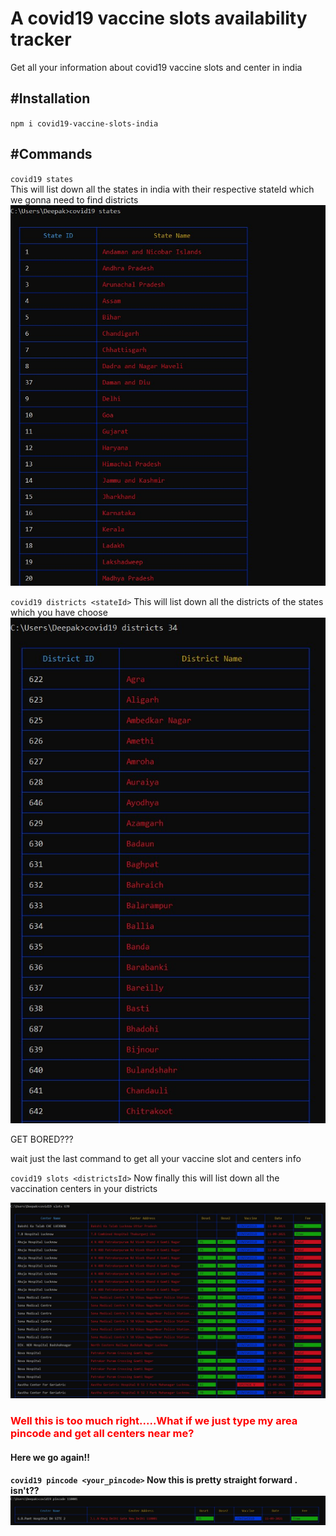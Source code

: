 # A covid19 vaccine slots availability tracker


Get all your information about covid19 vaccine slots and center in india 


<h2>#Installation </h2>

`npm i covid19-vaccine-slots-india`

<div>
<h2>#Commands</h2>
<div>

`covid19 states`    
This will list down all the states in india with their respective stateId which we gonna need to find districts
<img src="https://github.com/deepsingh9868/covid19-vaccine-slots/blob/main/util/images/covid19%20states.jpg" alt="states">



`covid19 districts <stateId>` This will list down all the districts of the states which you have choose 
<img src="https://github.com/deepsingh9868/covid19-vaccine-slots/blob/main/util/images/covid19%20districts.jpg" alt="districts">


GET BORED???

wait just the last command to get all  your vaccine slot and centers info 

`covid19 slots <districtsId>` Now finally this will list down all the vaccination centers in your districts

<img src="https://github.com/deepsingh9868/covid19-vaccine-slots/blob/main/util/images/covid19%20slots.jpg"  alt="covid19 vaccine searchByDistrictsId">



<h3 style="color:red">Well this is too much right.....What if  we just type my area pincode and get all centers near me?</h3>


<h4>Here we go again!!<h4>

`covid19 pincode <your_pincode>` Now this is pretty straight forward . isn't??
<img src="https://github.com/deepsingh9868/covid19-vaccine-slots/blob/main/util/images/covid19%20slots%20pincode.jpg" alt="covid19 vaccine searchbyPincode">
<div>


</div>